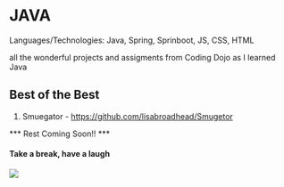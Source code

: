 # JAVA

Languages/Technologies: Java, Spring, Sprinboot, JS, CSS, HTML


all the wonderful projects and assigments from Coding Dojo as I learned Java


## Best of the Best
1. Smuegator - https://github.com/lisabroadhead/Smugetor

*** Rest Coming Soon!! ***


#### Take a break, have a laugh
![](https://github.com/lisabroadhead/JAVA-coding-dojo/blob/main/8c11685d2e41404155d1e77ccfa6faeb.jpeg)
